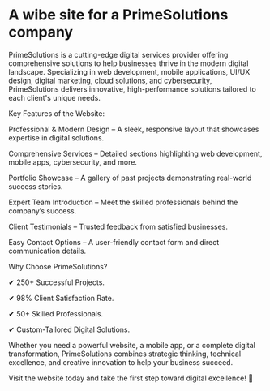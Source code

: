 # A wibe site for a PrimeSolutions company 

PrimeSolutions is a cutting-edge digital services provider offering comprehensive solutions to help businesses thrive in the modern digital landscape. Specializing in web development, mobile applications, UI/UX design, digital marketing, cloud solutions, and cybersecurity, PrimeSolutions delivers innovative, high-performance solutions tailored to each client's unique needs.


Key Features of the Website:

Professional & Modern Design – A sleek, responsive layout that showcases expertise in digital solutions.


Comprehensive Services – Detailed sections highlighting web development, mobile apps, cybersecurity, and more.


Portfolio Showcase – A gallery of past projects demonstrating real-world success stories.


Expert Team Introduction – Meet the skilled professionals behind the company’s success.


Client Testimonials – Trusted feedback from satisfied businesses.


Easy Contact Options – A user-friendly contact form and direct communication details.


Why Choose PrimeSolutions?

✔ 250+ Successful Projects.

✔ 98% Client Satisfaction Rate.

✔ 50+ Skilled Professionals.

✔ Custom-Tailored Digital Solutions.


Whether you need a powerful website, a mobile app, or a complete digital transformation, PrimeSolutions combines strategic thinking, technical excellence, and creative innovation to help your business succeed.


Visit the website today and take the first step toward digital excellence! 🚀
